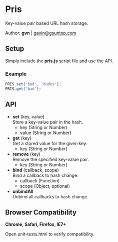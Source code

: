 # Pris

Key-value pair based URL hash storage.

Author: **gvn** | gavin@gsuntop.com

## Setup

Simply include the **pris.js** script file and use the API.

### Example

```javascript
PRIS.set('bad', 'dudes');  
PRIS.get('bad');
```

## API

* **set** (key, value)  
  Store a key-value pair in the hash.  
    * key (String or Number)  
    * value (String or Number)  
* **get** (key)  
  Get a stored value for the given key.
    * key (String or Number)
* **remove** (key)  
  Remove the specified key-value pair.
    * key (String or Number)
* **bind** (callback, scope)  
  Bind a callback to hash change.  
    * callback (Function)
    * scope (Object, optional)
* **unbindAll**  
  Unbind all callbacks to hash change.

## Browser Compatibility

**Chrome, Safari, Firefox, IE7+**

Open unit-tests.html to verify compatibility.